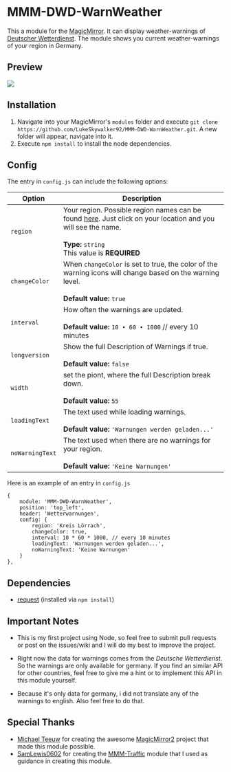 MMM-DWD-WarnWeather
===================
This a module for the [MagicMirror](https://github.com/MichMich/MagicMirror). It can display weather-warnings of [Deutscher Wetterdienst](http://www.dwd.de/DE/Home/home_node.html). The module shows you current weather-warnings of your region in Germany.

## Preview

![](https://github.com/LukeSkywalker92/MMM-DWD-WarnWeather/blob/master/screenshot.png?raw=true)

## Installation
1. Navigate into your MagicMirror's `modules` folder and execute `git clone https://github.com/LukeSkywalker92/MMM-DWD-WarnWeather.git`. A new folder will appear, navigate into it.
2. Execute `npm install` to install the node dependencies.



## Config
The entry in `config.js` can include the following options:

|Option|Description|
|---|---|
|`region`|Your region. Possible region names can be found [here](http://www.dwd.de/DE/wetter/warnungen_landkreise/warnWetter_node.html). Just click on your location and you will see the name.<br><br>**Type:** `string`<br>This value is **REQUIRED**|
|`changeColor`|When `changeColor` is set to true, the color of the warning icons will change based on the warning level. <br><br>**Default value:** `true`|
|`interval`|How often the warnings are updated.<br><br>**Default value:** `10 • 60 • 1000` // every 10 minutes|
|`longversion`|Show the full Description of Warnings if true.<br><br>**Default value:** `false`|
|`width`|set the piont, where the full Description break down.<br><br>**Default value:** `55`|
|`loadingText`|The text used while loading warnings.<br><br>**Default value:** `'Warnungen werden geladen...'`|
|`noWarningText`|The text used when there are no warnings for your region.<br><br>**Default value:** `'Keine Warnungen'`|



Here is an example of an entry in `config.js`
```
{
	module: 'MMM-DWD-WarnWeather',
	position: 'top_left',
	header: 'Wetterwarnungen',
	config: {
		region: 'Kreis Lörrach',
		changeColor: true,
		interval: 10 * 60 * 1000, // every 10 minutes
		loadingText: 'Warnungen werden geladen...',
		noWarningText: 'Keine Warnungen'
	}
},
```

## Dependencies
- [request](https://www.npmjs.com/package/request) (installed via `npm install`)

## Important Notes
- This is my first project using Node, so feel free to submit pull requests or post on the issues/wiki and I will do my best to improve the project.
- Right now the data for warnings comes from the *Deutsche Wetterdienst*. So the warnings are only available for germany. If you find an similar API for other countries, feel free to give me a hint or to implement this API in this module yourself.

- Because it's only data for germany, i did not translate any of the warnings to english. Also feel free to do that.

## Special Thanks
- [Michael Teeuw](https://github.com/MichMich) for creating the awesome [MagicMirror2](https://github.com/MichMich/MagicMirror/tree/develop) project that made this module possible.
- [SamLewis0602](https://github.com/SamLewis0602) for creating the [MMM-Traffic](https://github.com/SamLewis0602/MMM-Traffic) module that I used as guidance in creating this module.
